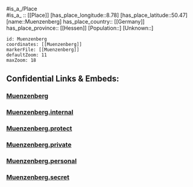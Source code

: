 ﻿---
location: [50.47,8.78] 
mapzoom: [7,12] 
mapmarker: city 
type: City
tags:
- geo/City


SpocWebEntityId: 32682
isDeleted: false
confidential: public

---
#is_a_/Place  
#is_a_ :: [[Place]] 
[has_place_longitude::8.78] 
[has_place_latitude::50.47] 
[name::Muenzenberg] 
has_place_country:: [[Germany]]  
has_place_province:: [[Hessen]] 
[Population::] 
[Unknown::] 


```leaflet
id: Muenzenberg
coordinates: [[Muenzenberg]] 
markerFile: [[Muenzenberg]] 
defaultZoom: 11 
maxZoom: 18
```


## Confidential Links & Embeds: 

### [Muenzenberg](/_public/Earth/Continent/Europe/Europe~Central/Germany/Germany~West/Hessen/counties~Hessen/Wetteraukreis/cities~Wetteraukreis/Muenzenberg.md) 

### [Muenzenberg.internal](/_internal/Earth/Continent/Europe/Europe~Central/Germany/Germany~West/Hessen/counties~Hessen/Wetteraukreis/cities~Wetteraukreis/Muenzenberg.internal.md) 

### [Muenzenberg.protect](/_protect/Earth/Continent/Europe/Europe~Central/Germany/Germany~West/Hessen/counties~Hessen/Wetteraukreis/cities~Wetteraukreis/Muenzenberg.protect.md) 

### [Muenzenberg.private](/_private/Earth/Continent/Europe/Europe~Central/Germany/Germany~West/Hessen/counties~Hessen/Wetteraukreis/cities~Wetteraukreis/Muenzenberg.private.md) 

### [Muenzenberg.personal](/_personal/Earth/Continent/Europe/Europe~Central/Germany/Germany~West/Hessen/counties~Hessen/Wetteraukreis/cities~Wetteraukreis/Muenzenberg.personal.md) 

### [Muenzenberg.secret](/_secret/Earth/Continent/Europe/Europe~Central/Germany/Germany~West/Hessen/counties~Hessen/Wetteraukreis/cities~Wetteraukreis/Muenzenberg.secret.md) 

